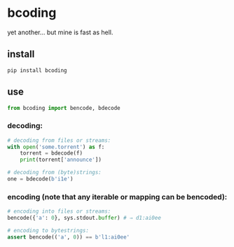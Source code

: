 bcoding
=======

yet another… but mine is fast as hell.

install
-------
```
pip install bcoding
```

use
---

```python
from bcoding import bencode, bdecode
```

### decoding:

```python
# decoding from files or streams:
with open('some.torrent') as f:
	torrent = bdecode(f)
	print(torrent['announce'])

# decoding from (byte)strings:
one = bdecode(b'i1e')
```

### encoding (note that any iterable or mapping can be bencoded):

```python
# encoding into files or streams:
bencode({'a': 0}, sys.stdout.buffer) # ⇒ d1:ai0ee

# encoding to bytestrings:
assert bencode(('a', 0)) == b'l1:ai0ee'
```
